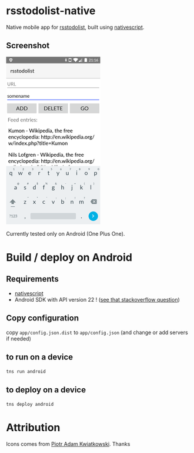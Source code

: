 # rsstodolist-native

Native mobile app for [rsstodolist](https://rsstodolist.appspot.com/), built using [nativescript](https://docs.nativescript.org).

## Screenshot

![rsstodolist screenshot](screenshot.png)

Currently tested only on Android (One Plus One).

# Build / deploy on Android

## Requirements

  * [nativescript](http://docs.nativescript.org/getting-started#install-nativescript-and-configure-your-environment)
  * Android SDK with API version 22 ! ([see that stackoverflow question](https://stackoverflow.com/questions/32723748/cannot-find-a-compatible-android-sdk-for-compilation-when-running-tns-platform))

## Copy configuration

copy `app/config.json.dist` to `app/config.json` (and change or add servers if needed)

## to run on a device

`tns run android`

## to deploy on a device

`tns deploy android`


# Attribution

Icons comes from [Piotr Adam Kwiatkowski](http://ikons.piotrkwiatkowski.co.uk/). Thanks
